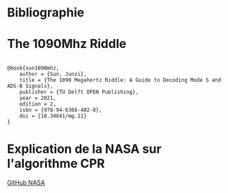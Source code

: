 # Bibliographie

# The 1090Mhz Riddle

<code>
@book{sun1090mhz,
    author = {Sun, Junzi}, 
    title = {The 1090 Megahertz Riddle: A Guide to Decoding Mode S and ADS-B Signals},
    publisher = {TU Delft OPEN Publishing},
    year = 2021,
    edition = 2,
    isbn = {978-94-6366-402-8},
    doi = {10.34641/mg.11}
}
</code>

# Explication de la NASA sur l'algorithme CPR
[GitHub NASA](https://github.com/nasa/cpr)

